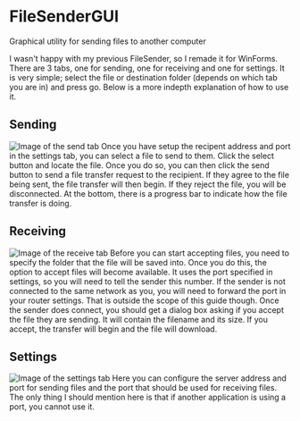 # FileSenderGUI
Graphical utility for sending files to another computer

I wasn't happy with my previous FileSender, so I remade it for WinForms. There are 3 tabs, one for sending, one for receiving and one for settings. It is very simple; select the file or destination folder (depends on which tab you are in) and press go. Below is a more indepth explanation of how to use it.

## Sending
![Image of the send tab](https://raw.githubusercontent.com/floathandthing/FileSenderGUI/master/Send%20tab.png "Image of the send tab")
Once you have setup the recipent address and port in the settings tab, you can select a file to send to them. Click the select button and locate the file. Once you do so, you can then click the send button to send a file transfer request to the recipient. If they agree to the file being sent, the file transfer will then begin. If they reject the file, you will be disconnected. At the bottom, there is a progress bar to indicate how the file transfer is doing.

## Receiving
![Image of the receive tab](https://raw.githubusercontent.com/floathandthing/FileSenderGUI/master/Receive%20tab.png "Image of the receive tab")
Before you can start accepting files, you need to specify the folder that the file will be saved into. Once you do this, the option to accept files will become available. It uses the port specified in settings, so you will need to tell the sender this number. If the sender is not connected to the same network as you, you will need to forward the port in your router settings. That is outside the scope of this guide though. Once the sender does connect, you should get a dialog box asking if you accept the file they are sending. It will contain the filename and its size. If you accept, the transfer will begin and the file will download.

## Settings
![Image of the settings tab](https://raw.githubusercontent.com/floathandthing/FileSenderGUI/master/Settings%20tab.png "Image of the settings tab")
Here you can configure the server address and port for sending files and the port that should be used for receiving files. The only thing I should mention here is that if another application is using a port, you cannot use it.

